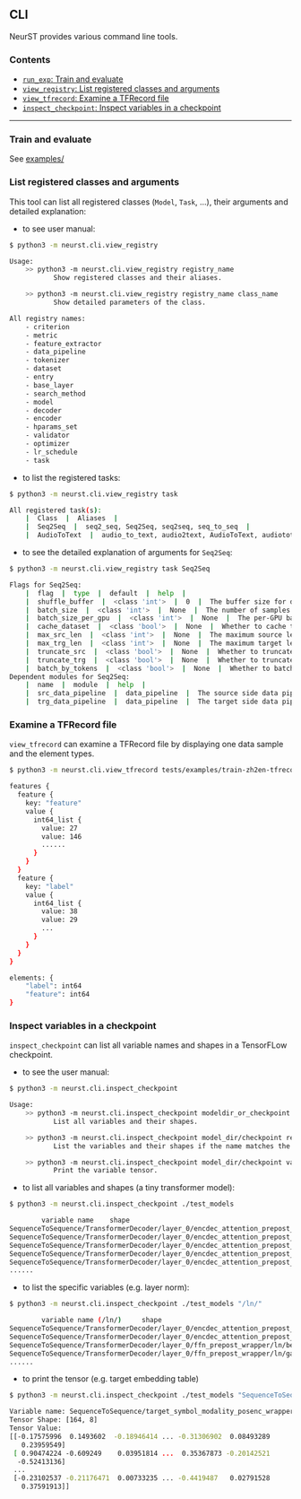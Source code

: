 ## CLI

NeurST provides various command line tools.

### Contents

* [`run_exp`: Train and evaluate](#train-and-evaluate)
* [`view_registry`: List registered classes and arguments](#list-registered-classes-and-arguments)
* [`view_tfrecord`: Examine a TFRecord file](#examine-a-tfrecord-file)
* [`inspect_checkpoint`: Inspect variables in a checkpoint](#inspect-variables-in-a-checkpoint)

------

### Train and evaluate
See [examples/](/examples)

### List registered classes and arguments
This tool can list all registered classes (`Model`, `Task`, ...), their arguments and detailed explanation:    

- to see user manual:
```bash
$ python3 -m neurst.cli.view_registry

Usage: 
    >> python3 -m neurst.cli.view_registry registry_name
           Show registered classes and their aliases.

    >> python3 -m neurst.cli.view_registry registry_name class_name
           Show detailed parameters of the class.

All registry names: 
    - criterion
    - metric
    - feature_extractor
    - data_pipeline
    - tokenizer
    - dataset
    - entry
    - base_layer
    - search_method
    - model
    - decoder
    - encoder
    - hparams_set
    - validator
    - optimizer
    - lr_schedule
    - task
```

- to list the registered tasks:
```bash
$ python3 -m neurst.cli.view_registry task

All registered task(s): 
    |  Class  |  Aliases  |
    |  Seq2Seq  |  seq2_seq, Seq2Seq, seq2seq, seq_to_seq  |
    |  AudioToText  |  audio_to_text, audio2text, AudioToText, audiototext  |
```

- to see the detailed explanation of arguments for `Seq2Seq`:
```bash
$ python3 -m neurst.cli.view_registry task Seq2Seq

Flags for Seq2Seq:
    |  flag  |  type  |  default  |  help  |
    |  shuffle_buffer  |  <class 'int'>  |  0  |  The buffer size for dataset shuffle.  |
    |  batch_size  |  <class 'int'>  |  None  |  The number of samples per update.  |
    |  batch_size_per_gpu  |  <class 'int'>  |  None  |  The per-GPU batch size, that takes precedence of `batch_size`.  |
    |  cache_dataset  |  <class 'bool'>  |  None  |  Whether to cache the training data in memory.  |
    |  max_src_len  |  <class 'int'>  |  None  |  The maximum source length of training data.  |
    |  max_trg_len  |  <class 'int'>  |  None  |  The maximum target length of training data.  |
    |  truncate_src  |  <class 'bool'>  |  None  |  Whether to truncate source to max_src_len.  |
    |  truncate_trg  |  <class 'bool'>  |  None  |  Whether to truncate target to max_trg_len.  |
    |  batch_by_tokens  |  <class 'bool'>  |  None  |  Whether to batch the data by word tokens.  |
Dependent modules for Seq2Seq: 
    |  name  |  module  |  help  |
    |  src_data_pipeline  |  data_pipeline  |  The source side data pipeline.  |
    |  trg_data_pipeline  |  data_pipeline  |  The target side data pipeline.  |
```

### Examine a TFRecord file
`view_tfrecord` can examine a TFRecord file by displaying one data sample and the element types.
```bash
$ python3 -m neurst.cli.view_tfrecord tests/examples/train-zh2en-tfrecords-00000-of-00004

features {
  feature {
    key: "feature"
    value {
      int64_list {
        value: 27
        value: 146
        ......
      }
    }
  }
  feature {
    key: "label"
    value {
      int64_list {
        value: 38
        value: 29
        ...
      }
    }
  }
}

elements: {
    "label": int64
    "feature": int64
}
``` 

### Inspect variables in a checkpoint
`inspect_checkpoint` can list all variable names and shapes in a TensorFLow checkpoint. 

- to see the user manual:
```bash
$ python3 -m neurst.cli.inspect_checkpoint 

Usage: 
    >> python3 -m neurst.cli.inspect_checkpoint modeldir_or_checkpoint (--structured)
           List all variables and their shapes.

    >> python3 -m neurst.cli.inspect_checkpoint model_dir/checkpoint regular_expr
           List the variables and their shapes if the name matches the `regular_expr`.

    >> python3 -m neurst.cli.inspect_checkpoint model_dir/checkpoint var_name
           Print the variable tensor.
```

- to list all variables and shapes (a tiny transformer model):
```bash
$ python3 -m neurst.cli.inspect_checkpoint ./test_models

        variable name    shape
SequenceToSequence/TransformerDecoder/layer_0/encdec_attention_prepost_wrapper/encdec_attention/kv_transform/bias       [16]
SequenceToSequence/TransformerDecoder/layer_0/encdec_attention_prepost_wrapper/encdec_attention/kv_transform/kernel     [8, 16]
SequenceToSequence/TransformerDecoder/layer_0/encdec_attention_prepost_wrapper/encdec_attention/output_transform/bias   [8]
SequenceToSequence/TransformerDecoder/layer_0/encdec_attention_prepost_wrapper/encdec_attention/output_transform/kernel [8, 8]
SequenceToSequence/TransformerDecoder/layer_0/encdec_attention_prepost_wrapper/encdec_attention/q_transform/bias     
......
```

- to list the specific variables (e.g. layer norm):
```bash
$ python3 -m neurst.cli.inspect_checkpoint ./test_models "/ln/"

        variable name (/ln/)     shape
SequenceToSequence/TransformerDecoder/layer_0/encdec_attention_prepost_wrapper/ln/beta  [8]
SequenceToSequence/TransformerDecoder/layer_0/encdec_attention_prepost_wrapper/ln/gamma [8]
SequenceToSequence/TransformerDecoder/layer_0/ffn_prepost_wrapper/ln/beta       [8]
SequenceToSequence/TransformerDecoder/layer_0/ffn_prepost_wrapper/ln/gamma      [8]
......
```

- to print the tensor (e.g. target embedding table)
```bash
$ python3 -m neurst.cli.inspect_checkpoint ./test_models "SequenceToSequence/target_symbol_modality_posenc_wrapper/target_symbol_modality/shared/weights"

Variable name: SequenceToSequence/target_symbol_modality_posenc_wrapper/target_symbol_modality/shared/weights
Tensor Shape: [164, 8]
Tensor Value: 
[[-0.17575996  0.1493602  -0.18946414 ... -0.31306902  0.08493289
   0.23959549]
 [ 0.90474224 -0.609249    0.03951814 ...  0.35367873 -0.20142521
  -0.52413136]
 ...
 [-0.23102537 -0.21176471  0.00733235 ... -0.4419487   0.02791528
   0.37591913]]
```



